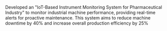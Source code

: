 Developed an "IoT-Based Instrument Monitoring System for Pharmaceutical Industry" to monitor industrial machine performance, providing real-time alerts for proactive maintenance. This system aims to reduce machine downtime by 40% and increase overall production efficiency by 25%
